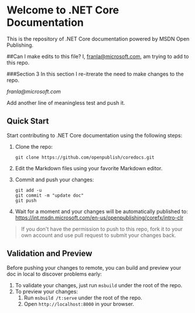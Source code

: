 Welcome to .NET Core Documentation
==================================

This is the repository of .NET Core documentation powered by MSDN Open Publishing.

##Can I make edits to this file?
I, franla@microsoft.com, am trying to add to this repo.

###Section 3 
In this section I re-itrerate the need to make changes to the repo. 

_franla@microsoft.com_

Add another line of meaningless test and push it.

Quick Start
-----------

Start contributing to .NET Core documentation using the following steps:

1. Clone the repo:
   ```
   git clone https://github.com/openpublish/coredocs.git
   ```

2. Edit the Markdown files using your favorite Markdown editor.
3. Commit and push your changes:
   ```
   git add -u
   git commit -m "update doc"
   git push
   ```

4. Wait for a moment and your changes will be automatically published to:
https://int.msdn.microsoft.com/en-us/openpublishing/corefx/intro-clr

> If you don't have the permission to push to this repo, fork it to your own account and use pull request to submit your changes back.

Validation and Preview
----------------------

Before pushing your changes to remote, you can build and preview your doc in local to discover problems early:

1. To validate your changes, just run `msbuild` under the root of the repo.
2. To preview your changes:
   1. Run `msbuild /t:serve` under the root of the repo.
   2. Open `http://localhost:8000` in your browser.
